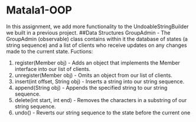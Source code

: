 # Matala1-OOP
In this assignment, we add more functionality to the UndoableStringBuilder we built in a previous project.
##Data Structures
GroupAdmin - The GroupAdmin (observable) class contains within it the database of states (a string sequence) and a list of clients who receive updates on any changes made to the current state.
Fuctions: 
1. register(Member obj) - Adds an object that implements the Member interface into our list of clients.
2. unregister(Member obj) - Omits an object from our list of clients.
3. insert(int offset, String obj) - Inserts a string into our string sequence.
4. append(String obj) - Appends the specified string to our string sequence.
5. delete(int start, int end) - Removes the characters in a substring of our string sequence.
6. undo() - Reverts our string sequence to the state before the current one
